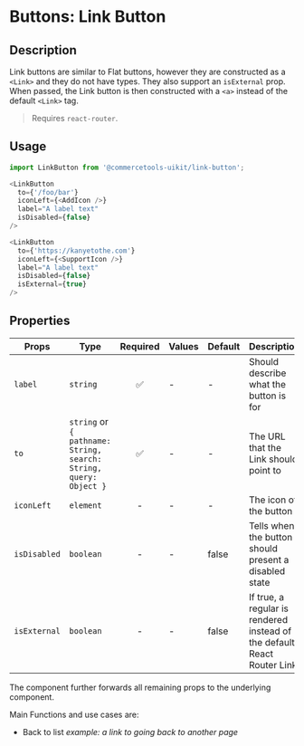 # Buttons: Link Button

## Description

Link buttons are similar to Flat buttons, however they are constructed as a
`<Link>` and they do not have types. They also support an `isExternal` prop. When passed,
the Link button is then constructed with a `<a>` instead of the default `<Link>` tag.

> Requires `react-router`.

## Usage

```js
import LinkButton from '@commercetools-uikit/link-button';

<LinkButton
  to={'/foo/bar'}
  iconLeft={<AddIcon />}
  label="A label text"
  isDisabled={false}
/>

<LinkButton
  to={'https://kanyetothe.com'}
  iconLeft={<SupportIcon />}
  label="A label text"
  isDisabled={false}
  isExternal={true}
/>
```

## Properties

| Props        | Type                                                              | Required | Values | Default | Description                                                                 |
| ------------ | ----------------------------------------------------------------- | :------: | ------ | ------- | --------------------------------------------------------------------------- |
| `label`      | `string`                                                          |    ✅    | -      | -       | Should describe what the button is for                                      |
| `to`         | `string` or `{ pathname: String, search: String, query: Object }` |    ✅    | -      | -       | The URL that the Link should point to                                       |
| `iconLeft`   | `element`                                                         |    -     | -      | -       | The icon of the button                                                      |
| `isDisabled` | `boolean`                                                         |    -     | -      | false   | Tells when the button should present a disabled state                       |
| `isExternal` | `boolean`                                                         |    -     | -      | false   | If true, a regular <a> is rendered instead of the default React Router Link |

The component further forwards all remaining props to the underlying component.

Main Functions and use cases are:

- Back to list _example: a link to going back to another page_
